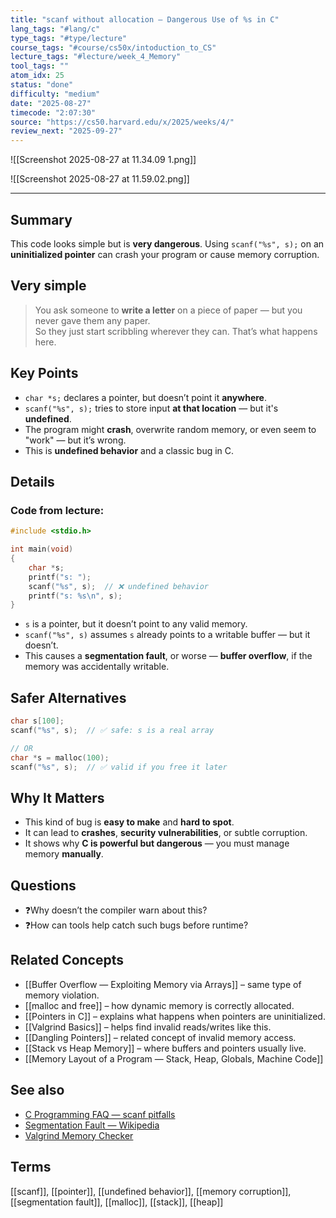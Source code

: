 ```yaml
---
title: "scanf without allocation — Dangerous Use of %s in C"  
lang_tags: "#lang/c"
type_tags: "#type/lecture"
course_tags: "#course/cs50x/intoduction_to_CS"
lecture_tags: "#lecture/week_4_Memory"
tool_tags: ""
atom_idx: 25
status: "done"
difficulty: "medium"
date: "2025-08-27"
timecode: "2:07:30"
source: "https://cs50.harvard.edu/x/2025/weeks/4/"
review_next: "2025-09-27"
---
```


![[Screenshot 2025-08-27 at 11.34.09 1.png]]

![[Screenshot 2025-08-27 at 11.59.02.png]]


---

## Summary
This code looks simple but is **very dangerous**. Using `scanf("%s", s);` on an **uninitialized pointer** can crash your program or cause memory corruption.

## Very simple

> You ask someone to **write a letter** on a piece of paper — but you never gave them any paper.  
> So they just start scribbling wherever they can. That’s what happens here.

## Key Points
- `char *s;` declares a pointer, but doesn’t point it **anywhere**.
- `scanf("%s", s);` tries to store input **at that location** — but it's **undefined**.
- The program might **crash**, overwrite random memory, or even seem to "work" — but it’s wrong.
- This is **undefined behavior** and a classic bug in C.

## Details

### Code from lecture:

```c
#include <stdio.h>

int main(void)
{
    char *s;
    printf("s: ");
    scanf("%s", s);  // ❌ undefined behavior
    printf("s: %s\n", s);
}
```

- `s` is a pointer, but it doesn’t point to any valid memory.
- `scanf("%s", s)` assumes `s` already points to a writable buffer — but it doesn’t.
- This causes a **segmentation fault**, or worse — **buffer overflow**, if the memory was accidentally writable.

## Safer Alternatives

```c
char s[100];
scanf("%s", s);  // ✅ safe: s is a real array

// OR
char *s = malloc(100);
scanf("%s", s);  // ✅ valid if you free it later
```

## **Why It Matters**
- This kind of bug is **easy to make** and **hard to spot**.
- It can lead to **crashes**, **security vulnerabilities**, or subtle corruption.
- It shows why **C is powerful but dangerous** — you must manage memory **manually**.

## Questions

- ❓Why doesn’t the compiler warn about this?
- ❓How can tools help catch such bugs before runtime?

## Related Concepts

- [[Buffer Overflow — Exploiting Memory via Arrays]] – same type of memory violation.
- [[malloc and free]] – how dynamic memory is correctly allocated.
- [[Pointers in C]] – explains what happens when pointers are uninitialized.
- [[Valgrind Basics]] – helps find invalid reads/writes like this.
- [[Dangling Pointers]] – related concept of invalid memory access.
- [[Stack vs Heap Memory]] – where buffers and pointers usually live.
- [[Memory Layout of a Program — Stack, Heap, Globals, Machine Code]]

## See also

- [C Programming FAQ — scanf pitfalls](https://stackoverflow.com/questions/20261617/why-doesnt-scanf-work-properly)
- [Segmentation Fault — Wikipedia](https://en.wikipedia.org/wiki/Segmentation_fault)
- [Valgrind Memory Checker](https://valgrind.org/)

## Terms

[[scanf]], [[pointer]], [[undefined behavior]], [[memory corruption]], [[segmentation fault]], [[malloc]], [[stack]], [[heap]]
